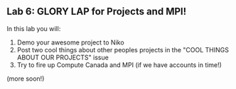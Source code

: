 ## Lab 6: GLORY LAP for Projects and MPI!

In this lab you will:
 1. Demo your awesome project to Niko
 2. Post two cool things about other peoples projects in the "COOL THINGS ABOUT OUR PROJECTS" issue
 3. Try to fire up Compute Canada and MPI (if we have accounts in time!)

(more soon!)

